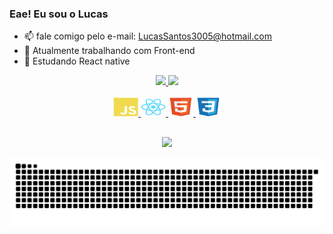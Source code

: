  ###   Eae! Eu sou o Lucas 

 -  📫 fale comigo pelo e-mail: LucasSantos3005@hotmail.com
 -  🔭 Atualmente trabalhando com Front-end
 -  🌱 Estudando React native
 
<div align="center">
  <a href="https://github.com/Lucaxhw">
  <img height="160em" src="https://github-readme-stats.vercel.app/api?username=Lucaxhw&show_icons=true&theme=nord&include_all_commits=true&count_private=true"/>
  <img height="160em" src="https://github-readme-stats.vercel.app/api/top-langs/?username=Lucaxhw&layout=compact&langs_count=7&theme=nord"/>
</div>

<div align="center" style="display: inline_block"><br>
  <img  alt="Lucas-Js" height="30" width="40" src="https://raw.githubusercontent.com/devicons/devicon/master/icons/javascript/javascript-plain.svg">
  <img  alt="Lucas-React" height="30" width="40" src="https://raw.githubusercontent.com/devicons/devicon/master/icons/react/react-original.svg">
  <img  alt="Lucas-HTML" height="30" width="40" src="https://raw.githubusercontent.com/devicons/devicon/master/icons/html5/html5-original.svg">
  <img  alt="Lucas-CSS" height="30" width="40" src="https://raw.githubusercontent.com/devicons/devicon/master/icons/css3/css3-original.svg"> 
</div>
 
 ##
 
<div align="center">
  <a href="https://www.linkedin.com/in/lucas-da-silva-670152191" target="_blank"><img src="https://img.shields.io/badge/-LinkedIn-%230077B5?style=for-the-badge&logo=linkedin&logoColor=white" target="_blank"></a>
</div> 
  
 
 
<div>
  
![Snake animation](https://github.com/Lucaxhw/Lucaxhw/blob/output/github-contribution-grid-snake.svg)
  
</div>
 
  
